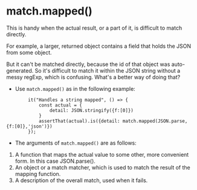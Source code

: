 # match.mapped()

This is handy when the actual result, or a part of it, is difficult to match directly.

For example, a larger, returned object contains a field that holds the JSON from some object.

But it can't be matched directly, because the id of that object was auto-generated.
So it's difficult to match it within the JSON string without a messy regExp, which is confusing.
What's a better way of doing that?

* Use `match.mapped()` as in the following example:
```  
        it("Handles a string mapped", () => {
            const actual = {
                detail: JSON.stringify({f:[0]})
            }
            assertThat(actual).is({detail: match.mapped(JSON.parse, {f:[0]},'json')})
        });
```
* The arguments of `match.mapped()` are as follows:
1. A function that maps the actual value to some other, more convenient form. In this case JSON.parse().
1. An object or a match matcher, which is used to match the result of the mapping function.
1. A description of the overall match, used when it fails.
